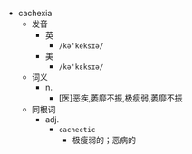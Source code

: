 - cachexia
  - 发音
    - 英
      - `/kə'keksɪə/`
    - 美
      - `/kə'kɛksɪə/`
  - 词义
    - n.
      - [医]恶疾,萎靡不振,极瘦弱,萎靡不振
  - 同根词
    - adj.
      - `cachectic`
        - 极瘦弱的；恶病的
